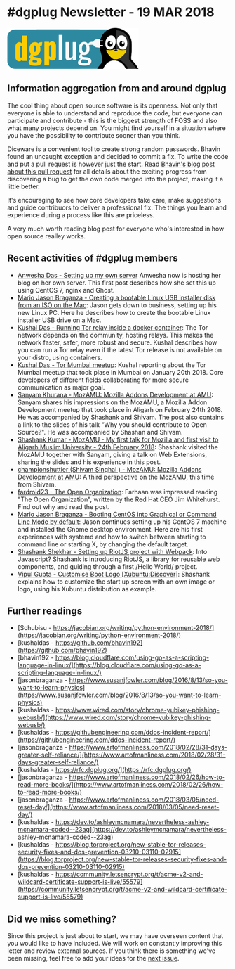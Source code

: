 
# \#dgplug Newsletter - 19 MAR 2018

![dgplug logo][img:logo]

## Information aggregation from and around dgplug

The cool thing about open source software is its openness. Not only that everyone is able to understand and reproduce the code, but everyone can participate and contribute - this is the biggest strength of FOSS and also what many projects depend on. You might find yourself in a situation where you have the possibility to contribute sooner than you think.

Diceware is a convenient tool to create strong random passwords. Bhavin found an uncaught exception and decided to commit a fix. To write the code and put a pull request is however just the start. Read [Bhavin's blog post about this pull request](https://geeksocket.in/blog/contributing-diceware-tool/) for all details about the exciting progress from discovering a bug to get the own code merged into the project, making it a little better.

It's encouraging to see how core developers take care, make suggestions and guide contribuors to deliver a professional fix. The things you learn and experience during a process like this are priceless.

A very much worth reading blog post for everyone who's interested in how open source realley works. 

## Recent activities of \#dgplug members

- [Anwesha Das - Setting up my own server](https://anweshadas.in/setting-up-my-own-server/) Anwesha now is hosting her blog on her own server. This first post describes how she set this up using CentOS 7, nginx and Ghost. 
- [Mario Jason Braganza - Creating a bootable Linux USB installer disk from an ISO on the Mac](https://janusworx.com/bootable-usb-from-iso-mac/): Jason gets down to business, setting up his new Linux PC. Here he describes how to create the bootable Linux installer USB drive on a Mac.
- [Kushal Das - Running Tor relay inside a docker container](https://kushaldas.in/posts/running-tor-relay-inside-a-docker-container.html): The Tor network depends on the community, hosting relays. This makes the network faster, safer, more robust and secure. Kushal describes how you can run a Tor relay even if the latest Tor release is not available on your distro, using containers. 
- [Kushal Das - Tor Mumbai meetup](https://kushaldas.in/posts/tor-mumbai-meetup.html): Kushal reporting about the Tor Mumbai meetup that took plase in Mumbai on January 20th 2018. Core developers of different fields collaborating for more secure communication as major goal.
- [Sanyam Khurana - MozAMU: Mozilla Addons Development at AMU](http://SanyamKhurana.com/blog/mozilla-addons-dev-amu.html): Sanyam shares his impressions on the MozAMU, a Mozilla Addon Development meetup that took place in Aligarh on February 24th 2018. He was accompanied by Shashank and Shivam. The post also contains a link to the slides of his talk "Why you should contribute to Open Source?". He was accompanied by Shashan and Shivam.
- [Shashank Kumar - MozAMU - My first talk for Mozilla and first visit to Aligarh Muslim University - 24th February 2018](https://blog.shanky.xyz/mozamu-my-first-visit-to-amu-and-first-talk-for-mozilla.html): Shashank visited the MozAMU together with Sanyam, giving a talk on Web Extensions, sharing the slides and his experience in this post.
- [championshuttler (Shivam Singhal ) - MozAMU: Mozilla Addons Development at AMU](https://championshuttler.wordpress.com/2018/03/02/mozamu-mozilla-addons-development-at-amu/): A third perspective on the MozAMU, this time from Shivam.
- [fardroid23 - The Open Organization](https://farhaanbukhsh.wordpress.com/2018/02/28/the-open-organization/): Farhaan was impressed reading "The Open Organization", written by the Red Hat CEO Jim Whitehurst. Find out why and read the post.
- [Mario Jason Braganza - Booting CentOS into Graphical or Command Line Mode by default](https://janusworx.com/booting-centos-into-graphical-command-line-mode/): Jason continues setting up his CentOS 7 machine and installed the Gnome desktop environment. Here are his first experiences with systemd and how to switch between starting to command line or starting X, by changing the default target.
- [Shashank Shekhar - Setting up RiotJS project with Webpack](https://medium.com/@shashank7200/setting-up-riotjs-project-with-webpack-854df3f3f093?source=rss-add6503df58c------2): Into Javascript? Shashank is introducing RiotJS, a library for reusable web components, and guiding through a first /Hello World/ project.
- [Vipul Gupta - Customise Boot Logo [Xubuntu:Discover]](https://mixstersite.wordpress.com/2018/03/01/customise-boot-logo-xubuntu-discover/): Shashank explains how to customize the start up screen with an own image or logo, using his Xubuntu distribution as example.


## Further readings

- [Schubisu - https://jacobian.org/writing/python-environment-2018/](https://jacobian.org/writing/python-environment-2018/)
- [kushaldas - https://github.com/bhavin192](https://github.com/bhavin192)
- [bhavin192 - https://blog.cloudflare.com/using-go-as-a-scripting-language-in-linux/](https://blog.cloudflare.com/using-go-as-a-scripting-language-in-linux/)
- [jasonbraganza - https://www.susanjfowler.com/blog/2016/8/13/so-you-want-to-learn-physics](https://www.susanjfowler.com/blog/2016/8/13/so-you-want-to-learn-physics)
- [kushaldas - https://www.wired.com/story/chrome-yubikey-phishing-webusb/](https://www.wired.com/story/chrome-yubikey-phishing-webusb/)
- [kushaldas - https://githubengineering.com/ddos-incident-report/](https://githubengineering.com/ddos-incident-report/)
- [jasonbraganza - https://www.artofmanliness.com/2018/02/28/31-days-greater-self-reliance/](https://www.artofmanliness.com/2018/02/28/31-days-greater-self-reliance/)
- [kushaldas - https://rfc.dgplug.org/](https://rfc.dgplug.org/)
- [jasonbraganza - https://www.artofmanliness.com/2018/02/26/how-to-read-more-books/](https://www.artofmanliness.com/2018/02/26/how-to-read-more-books/)
- [jasonbraganza - https://www.artofmanliness.com/2018/03/05/need-reset-day/](https://www.artofmanliness.com/2018/03/05/need-reset-day/)
- [kushaldas - https://dev.to/ashleymcnamara/nevertheless-ashley-mcnamara-coded--23ag](https://dev.to/ashleymcnamara/nevertheless-ashley-mcnamara-coded--23ag)
- [kushaldas - https://blog.torproject.org/new-stable-tor-releases-security-fixes-and-dos-prevention-03210-03110-02915](https://blog.torproject.org/new-stable-tor-releases-security-fixes-and-dos-prevention-03210-03110-02915)
- [kushaldas - https://community.letsencrypt.org/t/acme-v2-and-wildcard-certificate-support-is-live/55579](https://community.letsencrypt.org/t/acme-v2-and-wildcard-certificate-support-is-live/55579)

## Did we miss something?

Since this project is just about to start, we may have overseen content that you would like to have included. We will work on constantly improving this letter and review external sources. If you think there is something we've been missing, feel free to add your ideas for the [next issue][link:next_issue].


[img:logo]: ../../static/img/dgplug_logo.png
[link:dgplug]: https://dgplug.org
[link:planet]: http://planet.dgplug.org
[link:students_planet]: http://students.planet.dgplug.org
[link:freenode]: https://freenode.net
[link:next_issue]: https://github.com/dgplug/newsletter/issues/6
